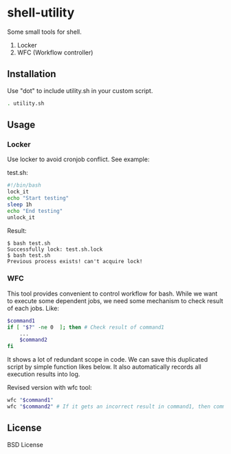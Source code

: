 # shell-utility
Some small tools for shell.

1. Locker
2. WFC (Workflow controller)

## Installation
Use "dot" to include utility.sh in your custom script.
```bash
. utility.sh
```

## Usage
### Locker
Use locker to avoid cronjob conflict. See example:

test.sh:
```bash
#!/bin/bash
lock_it
echo "Start testing"
sleep 1h
echo "End testing"
unlock_it
```
Result:
```
$ bash test.sh
Successfully lock: test.sh.lock
$ bash test.sh
Previous process exists! can't acquire lock!
```
### WFC
This tool provides convenient to control workflow for bash. While we want to execute some dependent jobs, we need some mechanism to check result of each jobs. 
Like:
```bash
$command1
if [ "$?" -ne 0  ]; then # Check result of command1
    ...
    $command2
fi
```
It shows a lot of redundant scope in code. We can save this duplicated script by simple function likes below. It also automatically records all execution results into log.

Revised version with wfc tool:
```bash
wfc "$command1"
wfc "$command2" # If it gets an incorrect result in command1, then command2 will not be executed.
```

## License
BSD License
